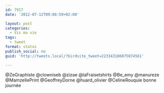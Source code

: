 ```yaml
---
id: 7917
date: '2012-07-12T09:08:59+02:00'

layout: post
categories:
  - Vis ma vie
tags:
  - tweet
format: status
publish_social: no
guid: 'http://tweets.local/?birdsite_tweet=223343186075074561'

---
```


@ZeGraphiste @clowniseb @zizae @laFraisetshirts @Be\_emy @manureze @MamzellePrint @GeoffreyDorne @huard\_olivier @CelineRouquie bonne journée